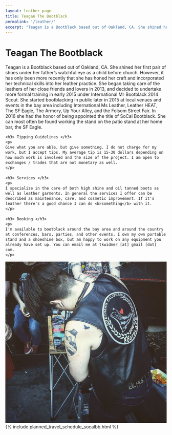 ```yaml
---
layout: leather_page
title: Teagan The Bootblack
permalink: '/leather/'
excerpt: "Teagan is a Bootblack based out of Oakland, CA. She shined her first pair of shoes under her father’s watchful eye as a child before church. However, it has only been more recently that she has honed her craft and incorporated her technical skills into her leather practice."
---
```


<div class="row">
  <div class="col-md-6">
    <h1> Teagan The Bootblack </h1>
    <p>
    Teagan is a Bootblack based out of Oakland, CA. She shined her first pair of shoes under her father’s watchful eye as a child before church. However, it has only been more recently that she has honed her craft and incorporated her technical skills into her leather practice. She began taking care of the leathers of her close friends and lovers in 2013, and decided to undertake more formal training in early 2015 under International Mr Bootblack 2014 Scout. She started bootblacking in public later in 2015 at local venues and events in the bay area including International Ms Leather, Leather HEAT, The SF Eagle, The Armory, Up Your Alley, and the Folsom Street Fair. In 2016 she had the honor of being appointed the title of SoCal Bootblack. She can most often be found working the stand on the patio stand at her home bar, the SF Eagle.
    </p>

    <h3> Tipping Guidelines </h3>
    <p>
    Give what you are able, but give something. I do not charge for my work, but I accept tips. My average tip is 15-30 dollars depending on how much work is involved and the size of the project. I am open to exchanges / trades that are not monetary as well.
    </p>

    <h3> Services </h3>
    <p>
    I specialize in the care of both high shine and oil tanned boots as well as leather garments. In general the services I offer can be described as maintenance, care, and cosmetic improvement. If it's leather there's a good chance I can do <b>something</b> with it.
    </p>

    <h3> Booking </h3>
    <p>      
    I'm available to bootblack around the bay area and around the country at conferences, bars, parties, and other events. I own my own portable stand and a shoeshine box, but am happy to work on any equipment you already have set up. You can email me at tkwidmer [at] gmail [dot] com.
    </p>
  </div>

  <div class="col-md-6">
    <img src="/images/bootblack/bb_eagle.jpg">
    <div class="headroom">
      {% include planned_travel_schedule_socalbb.html %}
    </div>
  </div>
</div>

